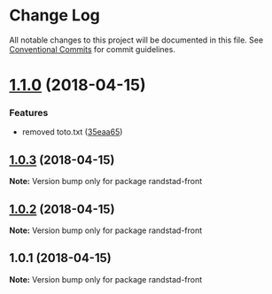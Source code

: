 # Change Log

All notable changes to this project will be documented in this file.
See [Conventional Commits](https://conventionalcommits.org) for commit guidelines.

<a name="1.1.0"></a>
# [1.1.0](https://github.com/orocancourt/lerna-poc/compare/v1.0.3...v1.1.0) (2018-04-15)


### Features

* removed toto.txt ([35eaa65](https://github.com/orocancourt/lerna-poc/commit/35eaa65))




<a name="1.0.3"></a>
## [1.0.3](https://github.com/orocancourt/lerna-poc/compare/v1.0.2...v1.0.3) (2018-04-15)




**Note:** Version bump only for package randstad-front

<a name="1.0.2"></a>
## [1.0.2](https://github.com/orocancourt/lerna-poc/compare/v1.0.1...v1.0.2) (2018-04-15)




**Note:** Version bump only for package randstad-front

<a name="1.0.1"></a>
## 1.0.1 (2018-04-15)




**Note:** Version bump only for package randstad-front
